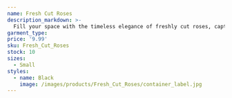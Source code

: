 ```yaml
---
name: Fresh Cut Roses
description_markdown: >-
  Fill your space with the timeless elegance of freshly cut roses, capturing the romance and beauty of a blooming garden.
garment_type:
price: '9.99'
sku: Fresh_Cut_Roses
stock: 10
sizes:
  - Small
styles:
  - name: Black
    image: /images/products/Fresh_Cut_Roses/container_label.jpg
---
```

